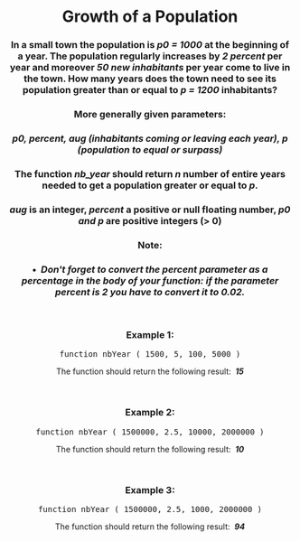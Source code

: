 <div align = "center">

# Growth of a Population

</div>

<div align = "center">

<h3>In a small town the population is <em>p0 = 1000</em> at the beginning of a year. The population regularly increases by <em>2 percent</em> per year and moreover <em>50 new inhabitants</em> per year come to live in the town. How many years does the town need to see its population greater than or equal to <em>p = 1200</em> inhabitants?</h3>

<h3>More generally given parameters:</h3>

<h3><em>p0, percent, aug (inhabitants coming or leaving each year), p (population to equal or surpass)</em></h3>

<h3>The function <em>nb_year</em> should return <em>n</em> number of entire years needed to get a population greater or equal to <em>p</em>.</h3>

<h3><em>aug</em> is an integer, <em>percent</em> a positive or null floating number, <em>p0 and p</em> are positive integers (> 0)</h3>

<h3>Note:</h3>

<h3>•&nbsp;&nbsp;<em>Don't forget to convert the percent parameter as a percentage in the body of your function: if the parameter percent is 2 you have to convert it to 0.02.</em></h3>

<br>

<h3>Example 1:</h3>

<pre>function nbYear&nbsp;(&nbsp;1500, 5, 100, 5000&nbsp;)</pre>

<p>The function should return the following result: &nbsp;<strong><em>15</em></strong></p>

<br>

<h3>Example 2:</h3>

<pre>function nbYear&nbsp;(&nbsp;1500000, 2.5, 10000, 2000000&nbsp;)</pre>

<p>The function should return the following result: &nbsp;<strong><em>10</em></strong></p>

<br>

<h3>Example 3:</h3>

<pre>function nbYear&nbsp;(&nbsp;1500000, 2.5, 1000, 2000000&nbsp;)</pre>

<p>The function should return the following result: &nbsp;<strong><em>94</em></strong></p>

<br>

</div>
